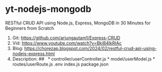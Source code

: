 # yt-nodejs-mongodb

RESTful CRUD API using Node.js, Express, MongoDB in 30 Minutes for Beginners from Scratch
  1. Git: https://github.com/arjungautam1/Express-CRUD 
  2. Vid: https://www.youtube.com/watch?v=BkiB4lkRIAc
  3. Blog: https://chorezap.blogspot.com/2024/02/restful-crud-api-using-nodejs-express.html
  4. Description: 
    ## &nbsp;&nbsp;* controller/userController.js
    * model/userModel.js
    * routes/userRoute.js
    .env
    index.js
    package.json